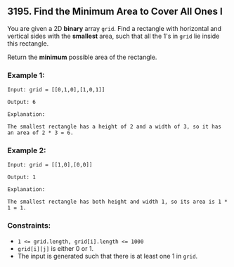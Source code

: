 ## 3195. Find the Minimum Area to Cover All Ones I

You are given a 2D **binary** array ```grid```. Find a rectangle with horizontal and vertical sides with the **smallest** area, such that all the 1's in ```grid``` lie inside this rectangle.

Return the **minimum** possible area of the rectangle.

### Example 1:
```
Input: grid = [[0,1,0],[1,0,1]]

Output: 6

Explanation:

The smallest rectangle has a height of 2 and a width of 3, so it has an area of 2 * 3 = 6.
```
### Example 2:
```
Input: grid = [[1,0],[0,0]]

Output: 1

Explanation:

The smallest rectangle has both height and width 1, so its area is 1 * 1 = 1.
```

### Constraints:

* ```1 <= grid.length, grid[i].length <= 1000```
* ```grid[i][j]``` is either 0 or 1.
* The input is generated such that there is at least one 1 in ```grid```.
